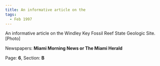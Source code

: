 ```yaml
---  
title: An informative article on the  
tags:  
  - Feb 1997  
---  
```

  
An informative article on the Windley Key Fossil Reef State Geologic Site. [Photo]  
  
Newspapers: **Miami Morning News or The Miami Herald**  
  
Page: **6**, Section: **B** 
